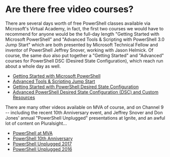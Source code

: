 # Are there free video courses?

There are several days worth of free PowerShell classes available via Microsoft's Virtual Academy, in fact, the first two courses we would have to recommend for anyone would be the full-day length "Getting Started with Microsoft PowerShell" and "Advanced Tools & Scripting with PowerShell 3.0 Jump Start" which are both presented by Microsoft Technical Fellow and inventor of PowerShell Jeffrey Snover, working with Jason Helmick.  Of course, the same duo also put together a "Getting Started" and "Advanced" courses for PowerShell DSC (Desired State Configuration), which reach run about a whole day as well.

* [Getting Started with Microsoft PowerShell](https://mva.microsoft.com/en-us/training-courses/getting-started-with-powershell-3-0-jump-start-8276)
* [Advanced Tools & Scripting Jump Start](https://mva.microsoft.com/en-US/training-courses/advanced-tools-scripting-with-powershell-3-0-jump-start-8277)
* [Getting Started with PowerShell Desired State Configuration](https://mva.microsoft.com/en-US/training-courses/getting-started-with-powershell-desired-state-configuration-dsc-8672)
* [Advanced PowerShell Desired State Configuration (DSC) and Custom Resources](https://mva.microsoft.com/en-US/training-courses/advanced-powershell-desired-state-configuration-dsc-and-custom-resources-8702)

There are many other videos available on MVA of course, and on Channel 9 -- including the recent 10th Anniversary event, and Jeffrey Snover and Don Jones' annual "PowerShell Unplugged" presentations at Ignite, and an awful lot of content on Pluralsight...

* [PowerShell at MVA](https://mva.microsoft.com/training-topics/powershell)
* [PowerShell 10th Anniversary](https://channel9.msdn.com/Events/PowerShell-Team/PowerShell-10-Year-Anniversary1)
* [PowerShell Unplugged 2017](https://channel9.msdn.com/Events/Ignite/Microsoft-Ignite-Orlando-2017/BRK3128)
* [PowerShell Unplugged 2016](https://channel9.msdn.com/Events/Ignite/2016/BRK3142)